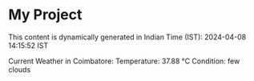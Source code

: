 # My Project

This content is dynamically generated in Indian Time (IST): 2024-04-08 14:15:52 IST


Current Weather in Coimbatore:
Temperature: 37.88 °C
Condition: few clouds
